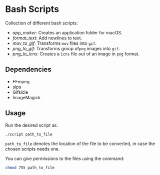 # Bash Scripts
Collection of different bash scripts:

- _app_maker_: Creates an application folder for macOS.
- _format_text_: Add newlines to text.
- _mov_to_gif_: Transforms `mov` files into `gif`.
- _png_to_gif_: Transforms group of`png` images into `gif`.
- _png_to_icns_: Creates a `icns` file out of an image in `png` format.



## Dependencies

- FFmpeg
- sips
- Gifsicle
- ImageMagick



## Usage

Run the desired script as:

```bash
./script path_to_file
```

`path_to_file` denotes the location of the file to be converted, in case the chosen scripts needs one.

You can give permissions to the files using the command:
```bash
chmod 755 path_to_file
```
